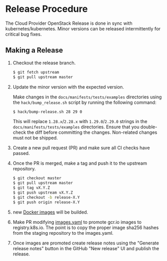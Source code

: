 # Release Procedure

The Cloud Provider OpenStack Release is done in sync with
kubernetes/kubernetes. Minor versions can be released intermittently for
critical bug fixes.

## Making a Release

1. Checkout the release branch.

    ```bash
    $ git fetch upstream
    $ git pull upstream master
    ```

2. Update the minor version with the expected version.

    Make changes in the `docs/manifests/tests/examples` directories using the
    `hack/bump_release.sh` script by running the following command:

    ```bash
    $ hack/bump-release.sh 28 29 0
    ```

    This will replace `1.28.x`/`2.28.x` with `1.29.0`/`2.29.0` strings in the
    `docs/manifests/tests/examples` directories. Ensure that you double-check the
    diff before committing the changes. Non-related changes must not be shipped.

3. Create a new pull request (PR) and make sure all CI checks have passed.

4. Once the PR is merged, make a tag and push it to the upstream repository.

    ```bash
    $ git checkout master
    $ git pull upstream master
    $ git tag vX.Y.Z
    $ git push upstream vX.Y.Z
    $ git checkout -b release-X.Y
    $ git push origin release-X.Y
    ```

5. new [Docker images](https://console.cloud.google.com/gcr/images/k8s-staging-provider-os) will be builded.

6. Make PR modifying [images.yaml](https://github.com/kubernetes/k8s.io/blob/main/registry.k8s.io/images/k8s-staging-provider-os/images.yaml) to promote gcr.io images to registry.k8s.io. The point is to copy the proper image sha256 hashes from the staging repository to the images.yaml.

7. Once images are promoted create release notes using the "Generate release notes" button in the GitHub "New release" UI and publish the release.
